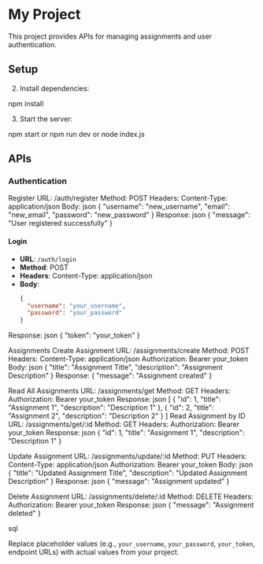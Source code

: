 # My Project

This project provides APIs for managing assignments and user authentication.

## Setup
2. Install dependencies:

npm install

3. Start the server:

npm start or npm run dev or node index.js

## APIs

### Authentication

Register
URL: /auth/register
Method: POST
Headers: Content-Type: application/json
Body:
json
{
  "username": "new_username",
  "email": "new_email",
  "password": "new_password"
}
Response:
json
{
  "message": "User registered successfully"
}

#### Login
- **URL**: `/auth/login`
- **Method**: POST
- **Headers**: Content-Type: application/json
- **Body**: 
  ```json
  {
    "username": "your_username",
    "password": "your_password"
  }
Response:
json
{
  "token": "your_token"
}


Assignments
Create Assignment
URL: /assignments/create
Method: POST
Headers:
Content-Type: application/json
Authorization: Bearer your_token
Body:
json
{
  "title": "Assignment Title",
  "description": "Assignment Description"
}
Response:
{
  "message": "Assignment created"
}

Read All Assignments
URL: /assignments/get
Method: GET
Headers: Authorization: Bearer your_token
Response:
json
[
  {
    "id": 1,
    "title": "Assignment 1",
    "description": "Description 1"
  },
  {
    "id": 2,
    "title": "Assignment 2",
    "description": "Description 2"
  }
]
Read Assignment by ID
URL: /assignments/get/:id
Method: GET
Headers: Authorization: Bearer your_token
Response:
json
{
  "id": 1,
  "title": "Assignment 1",
  "description": "Description 1"
}

Update Assignment
URL: /assignments/update/:id
Method: PUT
Headers:
Content-Type: application/json
Authorization: Bearer your_token
Body:
json
{
  "title": "Updated Assignment Title",
  "description": "Updated Assignment Description"
}
Response:
json
{
  "message": "Assignment updated"
}


Delete Assignment
URL: /assignments/delete/:id
Method: DELETE
Headers: Authorization: Bearer your_token
Response:
json
{
  "message": "Assignment deleted"
}

sql

Replace placeholder values (e.g., `your_username`, `your_password`, `your_token`, endpoint URLs) with actual values from your project.